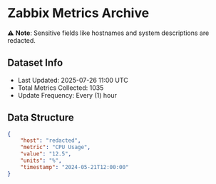 # Zabbix Metrics Archive

⚠️ **Note**: Sensitive fields like hostnames and system descriptions are redacted.

## Dataset Info
- Last Updated: 2025-07-26 11:00 UTC
- Total Metrics Collected: 1035
- Update Frequency: Every (1) hour

## Data Structure
```json
{
    "host": "redacted",
    "metric": "CPU Usage",
    "value": "12.5",
    "units": "%",
    "timestamp": "2024-05-21T12:00:00"
}
```
